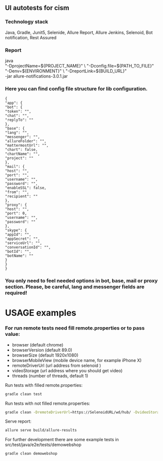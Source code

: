 ## UI autotests for cism

### Technology stack

Java, Gradle, Junit5, Selenide, Allure Report, Allure  Jenkins, Selenoid,  Bot notification, Rest Assured

### Report

java  \
"-DprojectName=${PROJECT_NAME}" \
"-Dconfig.file=${PATH_TO_FILE}" \
"-Denv=${ENVIRONMENT}" \
"-DreportLink=${BUILD_URL}" \
-jar allure-notifications-3.0.1.jar

### Here you can find config file structure for lib configuration.

    {
    "app": {
    "bot": {
    "token": "",
    "chat": "",
    "replyTo": ""
    },
    "base": {
    "lang": "",
    "messenger": "",
    "allureFolder": "",
    "mattermostUrl": "",
    "chart": false,
    "chartName": "",
    "project": ""
    },
    "mail": {
    "host": "",
    "port": "",
    "username": "",
    "password": "",
    "enableSSL": false,
    "from": "",
    "recipient": ""
    },
    "proxy": {
    "host": "",
    "port": 0,
    "username": "",
    "password": ""
    },
    "skype": {
    "appId": "",
    "appSecret": "",
    "serviceUrl": "",
    "conversationId": "",
    "botId": "",
    "botName": ""
    }
    }
    }

### You only need to feel needed options in bot, base, mail or proxy section. Please, be careful, lang and messenger fields are required!

# USAGE examples

### For run remote tests need fill remote.properties or to pass value:

* browser (default chrome)
* browserVersion (default 89.0)
* browserSize (default 1920x1080)
* browserMobileView (mobile device name, for example iPhone X)
* remoteDriverUrl (url address from selenoid )
* videoStorage (url address where you should get video)
* threads (number of threads, default 1)

Run tests with filled remote.properties:

```bash
gradle clean test
```

Run tests with not filled remote.properties:

```bash
gradle clean -DremoteDriverUrl=https://SelenoidURL/wd/hub/ -DvideoStorage=https://SelenoidURL/video/ -Dthreads=1 or more test
```

Serve report:

```bash
allure serve build/allure-results
```

For further development there are some example tests in src/test/java/e2e/tests/demowebshop


```bash
gradle clean demowebshop
```




